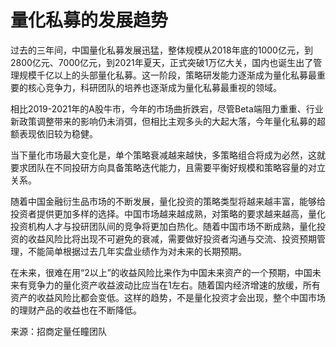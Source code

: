 # 量化私募的发展趋势

过去的三年间，中国量化私募发展迅猛，整体规模从2018年底的1000亿元，到2800亿元、7000亿元，到2021年夏天，正式突破1万亿大关，国内也诞生出了管理规模千亿以上的头部量化私募。这一阶段，策略研发能力逐渐成为量化私募最重要的核心竞争力，科研团队的培养也逐渐成为量化私募最重视的领域。

相比2019-2021年的A股牛市，今年的市场曲折跌宕，尽管Beta端阻力重重、行业新政策调整带来的影响仍未消弭，但相比主观多头的大起大落，今年量化私募的超额表现依旧较为稳健。

当下量化市场最大变化是，单个策略衰减越来越快，多策略组合将成为必然，这就要求团队在不同投研方向具备策略迭代能力，且需要平衡好规模和策略容量的对立关系。

随着中国金融衍生品市场的不断发展，量化投资的策略类型将越来越丰富，能够给投资者提供更加多样的选择。中国市场越来越成熟，对策略的要求越来越高，量化投资机构人才与投研团队间的竞争将更加白热化。随着中国市场不断成熟，量化投资的收益风险比将出现不可避免的衰减，需要做好投资者沟通与交流、投资预期管理，不能简单根据过去几年实盘业绩作为对未来的长期预期。

在未来，很难在用“2以上”的收益风险比来作为中国未来资产的一个预期，中国未来有竞争力的量化资产收益波动比应当在1左右。随着国内经济增速的放缓，所有资产的收益风险比都会变低。这样的趋势，不是量化投资才会出现，整个中国市场的理财产品的收益也在不断降低。

来源：招商定量任瞳团队
